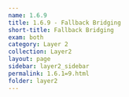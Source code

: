 ```yaml
---
name: 1.6.9
title: 1.6.9 - Fallback Bridging
short-title: Fallback Bridging
exam: both
category: Layer 2
collection: Layer2
layout: page
sidebar: layer2_sidebar
permalink: 1.6.1=9.html
folder: layer2
---
```

